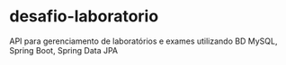 # desafio-laboratorio
API para gerenciamento de laboratórios e exames utilizando BD MySQL, Spring Boot, Spring Data JPA 
